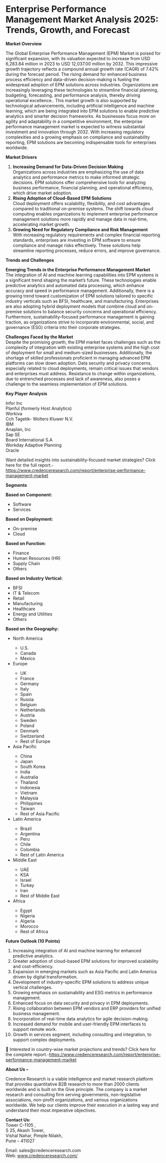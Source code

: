 # Enterprise Performance Management Market Analysis 2025: Trends, Growth, and Forecast


<p><strong>Market Overview</strong></p>
<p>The Global Enterprise Performance Management (EPM) Market is poised for significant expansion, with its valuation expected to increase from USD 6,283.84 million in 2023 to USD 12,037.00 million by 2032. This impressive growth trajectory reflects a compound annual growth rate (CAGR) of 7.42% during the forecast period. The rising demand for enhanced business process efficiency and data-driven decision-making is fueling the widespread adoption of EPM solutions across industries. Organizations are increasingly leveraging these technologies to streamline financial planning, budgeting, forecasting, and performance analysis, thereby driving operational excellence.. This market growth is also supported by technological advancements, including artificial intelligence and machine learning, which are being integrated into EPM solutions to enable predictive analytics and smarter decision frameworks. As businesses focus more on agility and adaptability in a competitive environment, the enterprise performance management market is expected to witness substantial investment and innovation through 2032. With increasing regulatory complexities and a growing emphasis on compliance and sustainability reporting, EPM solutions are becoming indispensable tools for enterprises worldwide.</p>
<p><strong>Market Drivers</strong></p>
<ol>
<li><strong> Increasing Demand for Data-Driven Decision Making</strong><br /> Organizations across industries are emphasizing the use of data analytics and performance metrics to make informed strategic decisions. EPM solutions offer comprehensive tools for analyzing business performance, financial planning, and operational efficiency, which drive market adoption.</li>
<li><strong> Rising Adoption of Cloud-Based EPM Solutions</strong><br /> Cloud deployment offers scalability, flexibility, and cost advantages compared to traditional on-premise systems. The shift towards cloud computing enables organizations to implement enterprise performance management solutions more rapidly and manage data in real-time, accelerating market growth.</li>
<li><strong> Growing Need for Regulatory Compliance and Risk Management</strong><br /> With increasing regulatory requirements and complex financial reporting standards, enterprises are investing in EPM software to ensure compliance and manage risks effectively. These solutions help streamline reporting processes, reduce errors, and improve governance.</li>
</ol>
<p><strong>Trends and Challenges</strong></p>
<p><strong>Emerging Trends in the Enterprise Performance Management Market</strong><br /> The integration of AI and machine learning capabilities into EPM systems is a significant trend shaping the market&rsquo;s future. These technologies enable predictive analytics and automated data processing, which enhance accuracy and speed in performance management. Additionally, there is a growing trend toward customization of EPM solutions tailored to specific industry verticals such as BFSI, healthcare, and manufacturing. Enterprises are also adopting hybrid deployment models that combine cloud and on-premise solutions to balance security concerns and operational efficiency. Furthermore, sustainability-focused performance management is gaining traction, as organizations strive to incorporate environmental, social, and governance (ESG) criteria into their corporate strategies.</p>
<p><strong>Challenges Faced by the Market</strong><br /> Despite the promising growth, the EPM market faces challenges such as the complexity of integration with existing enterprise systems and the high cost of deployment for small and medium-sized businesses. Additionally, the shortage of skilled professionals proficient in managing advanced EPM platforms can slow down adoption. Data security and privacy concerns, especially related to cloud deployments, remain critical issues that vendors and enterprises must address. Resistance to change within organizations, due to entrenched processes and lack of awareness, also poses a challenge to the seamless implementation of EPM solutions.</p>
<p><strong>Key Player Analysis</strong></p>
<p>Infor Inc<br /> Planful (formerly Host Analytics)<br /> Workiva<br /> Cch Tagetik- Wolters Kluwer N.V.<br /> IBM<br /> Anaplan, Inc<br /> Sap SE<br /> Board International S.A<br /> Workday Adaptive Planning<br /> Oracle</p>
<p>Want detailed insights into sustainability-focused market strategies? Click here for the full report.-<a href="https://www.credenceresearch.com/report/enterprise-performance-management-market">https://www.credenceresearch.com/report/enterprise-performance-management-market</a></p>
<p><strong>Segments</strong></p>
<p><strong>Based on Component:</strong></p>
<ul>
<li>Software</li>
<li>Services</li>
</ul>
<p><strong>Based on Deployment:</strong></p>
<ul>
<li>On-premise</li>
<li>Cloud</li>
</ul>
<p><strong>Based on Function:</strong></p>
<ul>
<li>Finance</li>
<li>Human Resources (HR)</li>
<li>Supply Chain</li>
<li>Others</li>
</ul>
<p><strong>Based on Industry Vertical:</strong></p>
<ul>
<li>BFSI</li>
<li>IT &amp; Telecom</li>
<li>Retail</li>
<li>Manufacturing</li>
<li>Healthcare</li>
<li>Energy and Utilities</li>
<li>Others</li>
</ul>
<p><strong>Based on the Geography:</strong></p>
<ul>
<li>North America</li>
<ul>
<li>U.S.</li>
<li>Canada</li>
<li>Mexico</li>
</ul>
<li>Europe</li>
<ul>
<li>UK</li>
<li>France</li>
<li>Germany</li>
<li>Italy</li>
<li>Spain</li>
<li>Russia</li>
<li>Belgium</li>
<li>Netherlands</li>
<li>Austria</li>
<li>Sweden</li>
<li>Poland</li>
<li>Denmark</li>
<li>Switzerland</li>
<li>Rest of Europe</li>
</ul>
<li>Asia Pacific</li>
<ul>
<li>China</li>
<li>Japan</li>
<li>South Korea</li>
<li>India</li>
<li>Australia</li>
<li>Thailand</li>
<li>Indonesia</li>
<li>Vietnam</li>
<li>Malaysia</li>
<li>Philippines</li>
<li>Taiwan</li>
<li>Rest of Asia Pacific</li>
</ul>
<li>Latin America</li>
<ul>
<li>Brazil</li>
<li>Argentina</li>
<li>Peru</li>
<li>Chile</li>
<li>Colombia</li>
<li>Rest of Latin America</li>
</ul>
<li>Middle East</li>
<ul>
<li>UAE</li>
<li>KSA</li>
<li>Israel</li>
<li>Turkey</li>
<li>Iran</li>
<li>Rest of Middle East</li>
</ul>
<li>Africa</li>
<ul>
<li>Egypt</li>
<li>Nigeria</li>
<li>Algeria</li>
<li>Morocco</li>
<li>Rest of Africa</li>
</ul>
</ul>
<p><strong>Future Outlook (10 Points)</strong></p>
<ol>
<li>Increasing integration of AI and machine learning for enhanced predictive analytics.</li>
<li>Greater adoption of cloud-based EPM solutions for improved scalability and cost-efficiency.</li>
<li>Expansion in emerging markets such as Asia Pacific and Latin America driven by digital transformation.</li>
<li>Development of industry-specific EPM solutions to address unique vertical challenges.</li>
<li>Growing emphasis on sustainability and ESG metrics in performance management.</li>
<li>Enhanced focus on data security and privacy in EPM deployments.</li>
<li>Rising collaboration between EPM vendors and ERP providers for unified business management.</li>
<li>Incorporation of real-time data analytics for agile decision-making.</li>
<li>Increased demand for mobile and user-friendly EPM interfaces to support remote work.</li>
<li>Growth in services segment, including consulting and integration, to support complex deployments.</li>
</ol>
<p>📌 Interested in country-wise market projections and trends? Click here for the complete report.-<a href="https://www.credenceresearch.com/report/enterprise-performance-management-market">https://www.credenceresearch.com/report/enterprise-performance-management-market</a></p>
<p><strong>About Us &ndash;</strong></p>
<p>Credence Research is a viable intelligence and market research platform that provides quantitative B2B research to more than 2000 clients worldwide and is built on the Give principle. The company is a market research and consulting firm serving governments, non-legislative associations, non-profit organizations, and various organizations worldwide. We help our clients improve their execution in a lasting way and understand their most imperative objectives.</p>
<p><strong>Contact Us:</strong><br /> Tower C-1105 ,<br /> S 25, Akash Tower,<br /> Vishal Nahar, Pimple Nilakh,<br /> Pune &ndash; 411027</p>
<p>Email: sales@credenceresearch.com<br /> Web: <a href="http://www.credenceresearch.com/">www.credenceresearch.com/</a></p>
